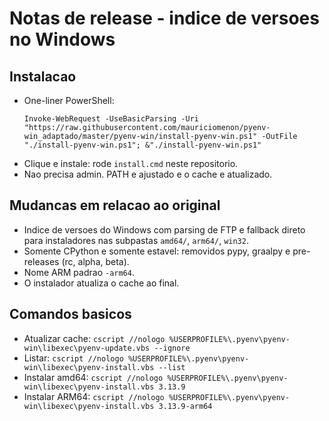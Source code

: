 # Notas de release - indice de versoes no Windows

## Instalacao

- One-liner PowerShell:
  ```pwsh
  Invoke-WebRequest -UseBasicParsing -Uri "https://raw.githubusercontent.com/mauriciomenon/pyenv-win_adaptado/master/pyenv-win/install-pyenv-win.ps1" -OutFile "./install-pyenv-win.ps1"; &"./install-pyenv-win.ps1"
  ```
- Clique e instale: rode `install.cmd` neste repositorio.
- Nao precisa admin. PATH e ajustado e o cache e atualizado.

## Mudancas em relacao ao original

- Indice de versoes do Windows com parsing de FTP e fallback direto para instaladores nas subpastas `amd64/`, `arm64/`, `win32`.
- Somente CPython e somente estavel: removidos pypy, graalpy e pre-releases (rc, alpha, beta).
- Nome ARM padrao `-arm64`.
- O instalador atualiza o cache ao final.

## Comandos basicos

- Atualizar cache: `cscript //nologo %USERPROFILE%\.pyenv\pyenv-win\libexec\pyenv-update.vbs --ignore`
- Listar: `cscript //nologo %USERPROFILE%\.pyenv\pyenv-win\libexec\pyenv-install.vbs --list`
- Instalar amd64: `cscript //nologo %USERPROFILE%\.pyenv\pyenv-win\libexec\pyenv-install.vbs 3.13.9`
- Instalar ARM64: `cscript //nologo %USERPROFILE%\.pyenv\pyenv-win\libexec\pyenv-install.vbs 3.13.9-arm64`

